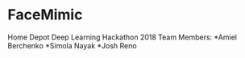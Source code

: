 # FaceMimic
Home Depot Deep Learning Hackathon 2018
Team Members:
*Amiel Berchenko
*Simola Nayak
*Josh Reno
